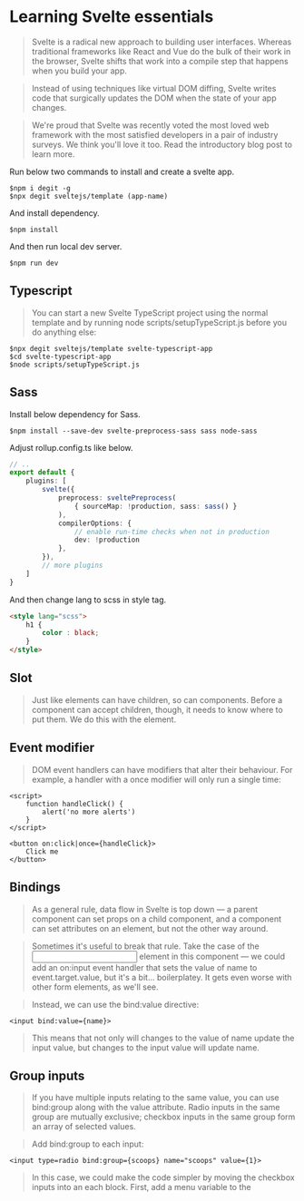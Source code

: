 # Learning Svelte essentials

> Svelte is a radical new approach to building user interfaces. Whereas traditional frameworks like React and Vue do the bulk of their work in the browser, Svelte shifts that work into a compile step that happens when you build your app.

> Instead of using techniques like virtual DOM diffing, Svelte writes code that surgically updates the DOM when the state of your app changes.

> We're proud that Svelte was recently voted the most loved web framework with the most satisfied developers in a pair of industry surveys. We think you'll love it too. Read the introductory blog post to learn more.

Run below two commands to install and create a svelte app. 

```shell
$npm i degit -g
$npx degit sveltejs/template (app-name)
```

And install dependency.

```shell
$npm install
```

And then run local dev server.

```shell
$npm run dev
```

## Typescript

> You can start a new Svelte TypeScript project using the normal template and by running node scripts/setupTypeScript.js before you do anything else:

```shell
$npx degit sveltejs/template svelte-typescript-app
$cd svelte-typescript-app
$node scripts/setupTypeScript.js
```

## Sass

Install below dependency for Sass. 

```shell
$npm install --save-dev svelte-preprocess-sass sass node-sass
```

Adjust rollup.config.ts like below.

```ts 
// .. 
export default {
    plugins: [
        svelte({
            preprocess: sveltePreprocess(
                { sourceMap: !production, sass: sass() }
            ),
            compilerOptions: {
                // enable run-time checks when not in production
                dev: !production
            }, 
        }),
        // more plugins
    ]
}
```

And then change lang to scss in style tag. 

```html
<style lang="scss">
    h1 { 
        color : black;
    }
</style>
```

## Slot

> Just like elements can have children, so can components. Before a component can accept children, though, it needs to know where to put them. We do this with the <slot> element.

## Event modifier

> DOM event handlers can have modifiers that alter their behaviour. For example, a handler with a once modifier will only run a single time:

```svelte
<script>
	function handleClick() {
		alert('no more alerts')
	}
</script>

<button on:click|once={handleClick}>
	Click me
</button>
```

## Bindings

> As a general rule, data flow in Svelte is top down — a parent component can set props on a child component, and a component can set attributes on an element, but not the other way around.

> Sometimes it's useful to break that rule. Take the case of the <input> element in this component — we could add an on:input event handler that sets the value of name to event.target.value, but it's a bit... boilerplatey. It gets even worse with other form elements, as we'll see.

> Instead, we can use the bind:value directive:

```svelte
<input bind:value={name}>
```

> This means that not only will changes to the value of name update the input value, but changes to the input value will update name.

## Group inputs

> If you have multiple inputs relating to the same value, you can use bind:group along with the value attribute. Radio inputs in the same group are mutually exclusive; checkbox inputs in the same group form an array of selected values.

> Add bind:group to each input:

```svelte
<input type=radio bind:group={scoops} name="scoops" value={1}>
```

> In this case, we could make the code simpler by moving the checkbox inputs into an each block. First, add a menu variable to the <script> block...

```js
let menu = [
	'Cookies and cream',
	'Mint choc chip',
	'Raspberry ripple'
];
```

> ...then replace the second section:

```svelte
<h2>Flavours</h2>

{#each menu as flavour}
	<label>
		<input type=checkbox bind:group={flavours} name="flavours" value={flavour}>
		{flavour}
	</label>
{/each}
```

## Store

> The svelte/store module exports functions for creating readable, writable and derived stores.

> Keep in mind that you don't have to use these functions to enjoy the reactive $store syntax in your components. Any object that correctly implements .subscribe, unsubscribe, and (optionally) .set is a valid store, and will work both with the special syntax, and with Svelte's built-in derived stores.

> This makes it possible to wrap almost any other reactive state handling library for use in Svelte. Read more about the store contract to see what a correct implementation looks like.

### Writable stores

> Not all application state belongs inside your application's component hierarchy. Sometimes, you'll have values that need to be accessed by multiple unrelated components, or by a regular JavaScript module.

> In Svelte, we do this with stores. A store is simply an object with a subscribe method that allows interested parties to be notified whenever the store value changes. In App.svelte, count is a store, and we're setting countValue in the count.subscribe callback.

> Click the stores.js tab to see the definition of count. It's a writable store, which means it has set and update methods in addition to subscribe.

```js
import { writable } from 'svelte/store';

export const count = writable(0);
```

> Now go to the Incrementer.svelte tab so that we can wire up the + button:

```js
function increment() {
	count.update(n => n + 1);
}
```

> Clicking the + button should now update the count. Do the inverse for Decrementer.svelte.

> Finally, in Resetter.svelte, implement reset:

```js
function reset() {
	count.set(0);
}
```

### Auto-subscription with $

> The app in the previous example works, but there's a subtle bug — the store is subscribed to, but never unsubscribed. If the component was instantiated and destroyed many times, this would result in a memory leak. Start by declaring unsubscribe in App.svelte:

```js
// Calling a subscribe method returns an unsubscribe function.
const unsubscribe = count.subscribe(value => {
	countValue = value;
});
```

> You now declared unsubscribe, but it still needs to be called, for example through the onDestroy lifecycle hook:

```html
<script>
	import { onDestroy } from 'svelte';
	import { count } from './stores.js';
	import Incrementer from './Incrementer.svelte';
	import Decrementer from './Decrementer.svelte';
	import Resetter from './Resetter.svelte';

	let countValue;

	const unsubscribe = count.subscribe(value => {
		countValue = value;
	});

	// lifecyle hook
	onDestroy(unsubscribe);
</script>

<h1>The count is {countValue}</h1>
```

> It starts to get a bit boilerplatey though, especially if your component subscribes to multiple stores. Instead, Svelte has a trick up its sleeve — you can reference a store value by prefixing the store name with $.

```js
<script>
	import { count } from './stores.js';
	import Incrementer from './Incrementer.svelte';
	import Decrementer from './Decrementer.svelte';
	import Resetter from './Resetter.svelte';
</script>

<h1>The count is {$count}</h1>
```

> Auto-subscription only works with store variables that are declared (or imported) at the top-level scope of a component.

> You're not limited to using $count inside the markup, either — you can use it anywhere in the script as well, such as in event handlers or reactive declarations.

> Any name beginning with $ is assumed to refer to a store value. It's effectively a reserved character — Svelte will prevent you from declaring your own variables with a $ prefix.

### Readable stores

> Not all stores should be writable by whoever has a reference to them. For example, you might have a store representing the mouse position or the user's geolocation, and it doesn't make sense to be able to set those values from 'outside'. For those cases, we have readable stores.

> Click over to the stores.js tab. The first argument to readable is an initial value, which can be null or undefined if you don't have one yet. The second argument is a start function that takes a set callback and returns a stop function. The start function is called when the store gets its first subscriber; stop is called when the last subscriber unsubscribes.

```js:stores.js
// readable: 1) initial value 2) start callback with set parameter
export const time = readable(new Date(), function start(set) {
	const interval = setInterval(() => {
		set(new Date());
	}, 1000);

	return function stop() {
		clearInterval(interval);
	};
});
```

```html
<script>
	import { time } from './stores.js';

	const formatter = new Intl.DateTimeFormat('en', {
		hour12: true,
		hour: 'numeric',
		minute: '2-digit',
		second: '2-digit'
	});
</script>

<h1>The time is {formatter.format($time)}</h1>
```

### Derived stores

> You can create a store whose value is based on the value of one or more other stores with derived. Building on our previous example, we can create a store that derives the time the page has been open:

```js
export const elapsed = derived(
	time,
	$time => Math.round(($time - start) / 1000)
);
```

> It's possible to derive a store from multiple inputs, and to explicitly set a value instead of returning it (which is useful for deriving values asynchronously). Consult the API reference for more information.

<details>
<summary>Page refresh and svelte state</summary>

> Note that the value of a writable is lost when it is destroyed, for example when the page is refreshed. However, you can write your own logic to sync the value to for example the localStorage.
</details>

### Custom store

> As long as an object correctly implements the subscribe method, it's a store. Beyond that, anything goes. It's very easy, therefore, to create custom stores with domain-specific logic.

> For example, the count store from our earlier example could include increment, decrement and reset methods and avoid exposing set and update:

```js 
function createCount() {
	const { subscribe, set, update } = writable(0);

	return {
		subscribe,
		increment: () => update(n => n + 1),
		decrement: () => update(n => n - 1),
		reset: () => set(0)
	};
}
```


## Reactivity

> At the heart of Svelte is a powerful system of reactivity for keeping the DOM in sync with your application state — for example, in response to an event.

> Svelte automatically updates the DOM when your component's state changes. Often, some parts of a component's state need to be computed from other parts (such as a fullname derived from a firstname and a lastname), and recomputed whenever they change. For example, 

```svelte
<script>
let count = 0;
$: doubled = count * 2;
</script>

<p>{count} doubled is {doubled}</p>
```

> Of course, you could just write {count * 2} in the markup instead — you don't have to use reactive values. Reactive values become particularly valuable when you need to reference them multiple times, or you have values that depend on other reactive values.

> We're not limited to declaring reactive values — we can also run arbitrary statements reactively. For example, we can log the value of count whenever it changes:

```svelte
$: {
	console.log('the count is ' + count);
	alert('I SAID THE COUNT IS ' + count);
}

<!-- You can even put the $: in front of things like if blocks: -->
$: if (count >= 10) {
	alert('count is dangerously high!');
	count = 9;
}
```



## Reference 

- [Svelte.dev](https://svelte.dev/)
- [Svelte-preprocess-sass](https://www.npmjs.com/package/svelte-preprocess-sass)